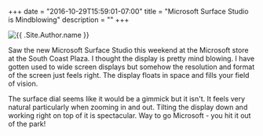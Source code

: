 +++
date = "2016-10-29T15:59:01-07:00"
title = "Microsoft Surface Studio is Mindblowing"
description = ""
+++

<img src="/img/Surface_Studio.jpg" srcset="/img/Surface_Studio2x.jpg 2x" alt="{{ .Site.Author.name }}">

Saw the new Microsoft Surface Studio this weekend at the Microsoft store at the South Coast Plaza. I thought the display is pretty mind blowing. I have gotten used to wide screen displays but somehow the resolution and format of the screen just feels right. The display floats in space and fills your field of vision.

<!--more-->

The surface dial seems like it would be a gimmick but it isn't. It feels very natural particularly when zooming in and out. Tilting the display down and working right on top of it is spectacular. Way to go Microsoft - you hit it out of the park!
